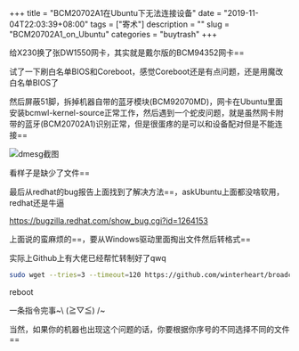 +++
title = "BCM20702A1在Ubuntu下无法连接设备"
date = "2019-11-04T22:03:39+08:00"
tags = ["寄术"]
description = ""
slug = "BCM20702A1_on_Ubuntu"
categories = "buytrash"
+++


给X230换了张DW1550网卡，其实就是戴尔版的BCM94352网卡==

试了一下刷白名单BIOS和Coreboot，感觉Coreboot还是有点问题，还是用魔改白名单BIOS了

然后屏蔽51脚，拆掉机器自带的蓝牙模块(BCM92070MD)，网卡在Ubuntu里面安装bcmwl-kernel-source正常工作，然后遇到一个蛇皮问题，就是虽然网卡附带的蓝牙(BCM20702A1)识别正常，但是很蛋疼的是可以和设备配对但是不能连接==

![dmesg截图](dmesg.png)

看样子是缺少了文件==

最后从redhat的bug报告上面找到了解决方法==，askUbuntu上面都没啥软用，redhat还是牛逼

https://bugzilla.redhat.com/show_bug.cgi?id=1264153

上面说的蛮麻烦的==，要从Windows驱动里面掏出文件然后转格式==

实际上Github上有大佬已经帮忙转制好了qwq

```bash
sudo wget --tries=3 --timeout=120 https://github.com/winterheart/broadcom-bt-firmware/raw/master/brcm/BCM20702A1-413c-8143.hcd -P /lib/firmware/brcm
```

reboot

一条指令完事~\ (≧▽≦) /~

当然，如果你的机器也出现这个问题的话，你要根据你序号的不同选择不同的文件==